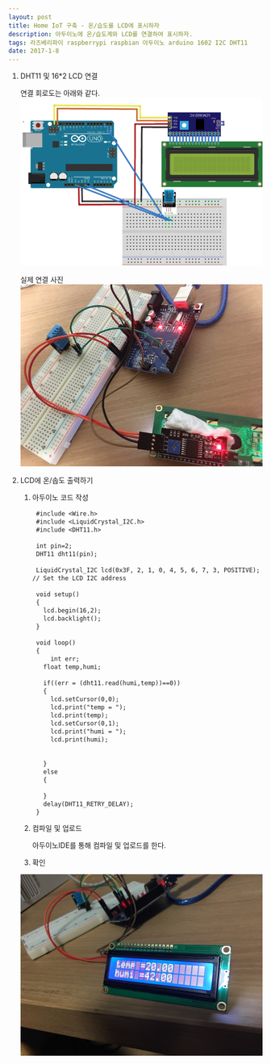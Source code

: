 ```yaml
--- 
layout: post
title: Home IoT 구축 - 온/습도를 LCD에 표시하자
description: 아두이노에 온/습도계와 LCD를 연결하여 표시하자.
tags: 라즈베리파이 raspberrypi raspbian 아두이노 arduino 1602 I2C DHT11
date: 2017-1-8
---
```



1. DHT11 및 16*2 LCD 연결

    
    연결 회로도는 아래와 같다.
    ![](https://github.com/adahnlim/adahnlim.github.io/blob/master/images/arduino-10.png?raw=true)

    실제 연결 사진  
    ![](https://github.com/adahnlim/adahnlim.github.io/blob/master/images/arduino-4.jpg?raw=true)

2. LCD에 온/솝도 출력하기

    1. 아두이노 코드 작성
    
            #include <Wire.h>
            #include <LiquidCrystal_I2C.h>
            #include <DHT11.h>

            int pin=2;
            DHT11 dht11(pin);

            LiquidCrystal_I2C lcd(0x3F, 2, 1, 0, 4, 5, 6, 7, 3, POSITIVE);  // Set the LCD I2C address

            void setup()
            {
              lcd.begin(16,2);
              lcd.backlight();
            }

            void loop()
            {
                int err;
              float temp,humi;

              if((err = (dht11.read(humi,temp))==0))
              {
                lcd.setCursor(0,0);
                lcd.print("temp = ");
                lcd.print(temp);
                lcd.setCursor(0,1);
                lcd.print("humi = ");
                lcd.print(humi);


              }
              else
              {

              }
              delay(DHT11_RETRY_DELAY);
            }

    3. 컴파일 및 업로드
    
        아두이노IDE를 통해 컴파일 및 업로드를 한다.

    4. 확인

      ![](https://github.com/adahnlim/adahnlim.github.io/blob/master/images/arduino-5.jpg?raw=true)
          
        


